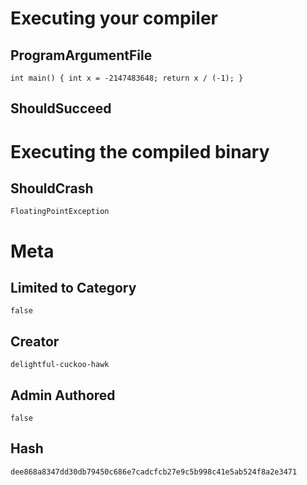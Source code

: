 # Executing your compiler

## ProgramArgumentFile

```
int main() { int x = -2147483648; return x / (-1); }
```

## ShouldSucceed

# Executing the compiled binary

## ShouldCrash

```
FloatingPointException
```

# Meta

## Limited to Category

```
false
```

## Creator

```
delightful-cuckoo-hawk
```

## Admin Authored

```
false
```

## Hash

```
dee868a8347dd30db79450c686e7cadcfcb27e9c5b998c41e5ab524f8a2e3471
```
